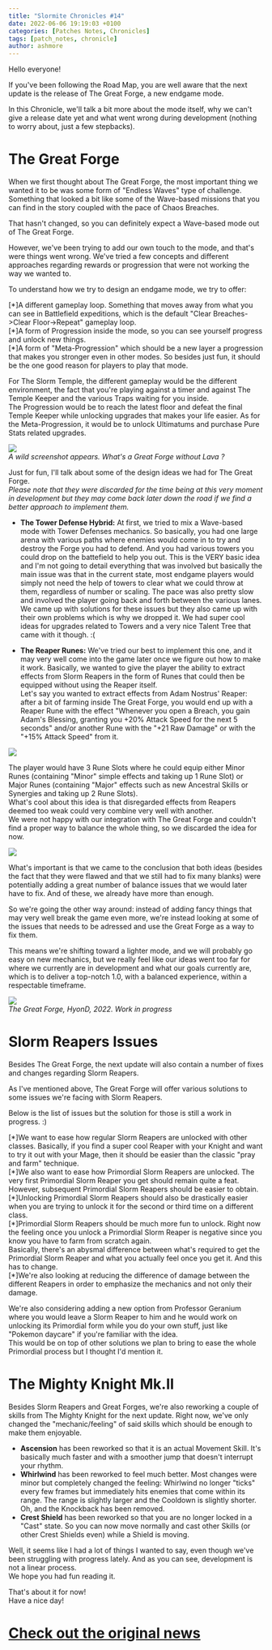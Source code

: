 ```yaml
---
title: "Slormite Chronicles #14"
date: 2022-06-06 19:19:03 +0100
categories: [Patches Notes, Chronicles]
tags: [patch_notes, chronicle]
author: ashmore
---
```

Hello everyone!   
  
If you've been following the Road Map, you are well aware that the next update is the release of The Great Forge, a new endgame mode.  
  
In this Chronicle, we'll talk a bit more about the mode itself, why we can't give a release date yet and what went wrong during development (nothing to worry about, just a few stepbacks).  
  

The Great Forge
===============

  
When we first thought about The Great Forge, the most important thing we wanted it to be was some form of "Endless Waves" type of challenge. Something that looked a bit like some of the Wave-based missions that you can find in the story coupled with the pace of Chaos Breaches.  
  
That hasn't changed, so you can definitely expect a Wave-based mode out of The Great Forge.  
  
However, we've been trying to add our own touch to the mode, and that's were things went wrong. We've tried a few concepts and different approaches regarding rewards or progression that were not working the way we wanted to.  
  
To understand how we try to design an endgame mode, we try to offer:  

[\*]A different gameplay loop. Something that moves away from what you can see in Battlefield expeditions, which is the default "Clear Breaches->Clear Floor->Repeat" gameplay loop.  
[\*]A form of Progression inside the mode, so you can see yourself progress and unlock new things.  
[\*]A form of "Meta-Progression" which should be a new layer a progression that makes you stronger even in other modes. So besides just fun, it should be the one good reason for players to play that mode.  

  
  
For The Slorm Temple, the different gameplay would be the different environment, the fact that you're playing against a timer and against The Temple Keeper and the various Traps waiting for you inside.  
The Progression would be to reach the latest floor and defeat the final Temple Keeper while unlocking upgrades that makes your life easier. As for the Meta-Progression, it would be to unlock Ultimatums and purchase Pure Stats related upgrades.  
  
![](/assets/patch_notes/1df5f7c3cd841779fc9616fe797eb5c72c0a6b52)  
*A wild screenshot appears. What's a Great Forge without Lava ?*  
  
Just for fun, I'll talk about some of the design ideas we had for The Great Forge.  
*Please note that they were discarded for the time being at this very moment in development but they may come back later down the road if we find a better approach to implement them.*  
  
- **The Tower Defense Hybrid:** At first, we tried to mix a Wave-based mode with Tower Defenses mechanics. So basically, you had one large arena with various paths where enemies would come in to try and destroy the Forge you had to defend. And you had various towers you could drop on the battefield to help you out. This is the VERY basic idea and I'm not going to detail everything that was involved but basically the main issue was that in the current state, most endgame players would simply not need the help of towers to clear what we could throw at them, regardless of number or scaling. The pace was also pretty slow and involved the player going back and forth between the various lanes. We came up with solutions for these issues but they also came up with their own problems which is why we dropped it. We had super cool ideas for upgrades related to Towers and a very nice Talent Tree that came with it though. :(  
  
- **The Reaper Runes:** We've tried our best to implement this one, and it may very well come into the game later once we figure out how to make it work. Basically, we wanted to give the player the ability to extract effects from Slorm Reapers in the form of Runes that could then be equipped without using the Reaper itself.  
Let's say you wanted to extract effects from Adam Nostrus' Reaper: after a bit of farming inside The Great Forge, you would end up with a Reaper Rune with the effect "Whenever you open a Breach, you gain Adam's Blessing, granting you +20% Attack Speed for the next 5 seconds" and/or another Rune with the "+21 Raw Damage" or with the "+15% Attack Speed" from it.   
  
![](/assets/patch_notes/b78887490b6936e0e04e74f0a77698bad4cf4184)  
  
The player would have 3 Rune Slots where he could equip either Minor Runes (containing "Minor" simple effects and taking up 1 Rune Slot) or Major Runes (containing "Major" effects such as new Ancestral Skills or Synergies and taking up 2 Rune Slots).  
What's cool about this idea is that disregarded effects from Reapers deemed too weak could very combine very well with another.  
We were not happy with our integration with The Great Forge and couldn't find a proper way to balance the whole thing, so we discarded the idea for now.  
  
![](/assets/patch_notes/19c70d743f6c9dcbf24ccf0782ad4cd09844e29a)  
  
What's important is that we came to the conclusion that both ideas (besides the fact that they were flawed and that we still had to fix many blanks) were potentially adding a great number of balance issues that we would later have to fix. And of these, we already have more than enough.  
  
So we're going the other way around: instead of adding fancy things that may very well break the game even more, we're instead looking at some of the issues that needs to be adressed and use the Great Forge as a way to fix them.  
  
This means we're shifting toward a lighter mode, and we will probably go easy on new mechanics, but we really feel like our ideas went too far for where we currently are in development and what our goals currently are, which is to deliver a top-notch 1.0, with a balanced experience, within a respectable timeframe.  
  
![](/assets/patch_notes/c2f95fda3e2540ca31ce68676f39edd434e6a0f8)  
*The Great Forge, HyonD, 2022. Work in progress*  
  

Slorm Reapers Issues
====================

  
Besides The Great Forge, the next update will also contain a number of fixes and changes regarding Slorm Reapers.  
  
As I've mentioned above, The Great Forge will offer various solutions to some issues we're facing with Slorm Reapers.  
  
Below is the list of issues but the solution for those is still a work in progress. :)  
  

[\*]We want to ease how regular Slorm Reapers are unlocked with other classes. Basically, if you find a super cool Reaper with your Knight and want to try it out with your Mage, then it should be easier than the classic "pray and farm" technique.  
[\*]We also want to ease how Primordial Slorm Reapers are unlocked. The very first Primordial Slorm Reaper you get should remain quite a feat. However, subsequent Primordial Slorm Reapers should be easier to obtain.  
[\*]Unlocking Primordial Slorm Reapers should also be drastically easier when you are trying to unlock it for the second or third time on a different class.  
[\*]Primordial Slorm Reapers should be much more fun to unlock. Right now the feeling once you unlock a Primordial Slorm Reaper is negative since you know you have to farm from scratch again.  
Basically, there's an abysmal difference between what's required to get the Primordial Slorm Reaper and what you actually feel once you get it. And this has to change.   
[\*]We're also looking at reducing the difference of damage between the different Reapers in order to emphasize the mechanics and not only their damage.  

  
  
We're also considering adding a new option from Professor Geranium where you would leave a Slorm Reaper to him and he would work on unlocking its Primordial form while you do your own stuff, just like "Pokemon daycare" if you're familiar with the idea.  
This would be on top of other solutions we plan to bring to ease the whole Primordial process but I thought I'd mention it.  
  

The Mighty Knight Mk.II
=======================

  
Besides Slorm Reapers and Great Forges, we're also reworking a couple of skills from The Mighty Knight for the next update. Right now, we've only changed the "mechanic/feeling" of said skills which should be enough to make them enjoyable.  
  

* **Ascension** has been reworked so that it is an actual Movement Skill. It's basically much faster and with a smoother jump that doesn't interrupt your rhythm.
* **Whirlwind** has been reworked to feel much better. Most changes were minor but completely changed the feeling: Whirlwind no longer "ticks" every few frames but immediately hits enemies that come within its range. The range is slightly larger and the Cooldown is slightly shorter. Oh, and the Knockback has been removed.
* **Crest Shield** has been reworked so that you are no longer locked in a "Cast" state. So you can now move normally and cast other Skills (or other Crest Shields even) while a Shield is moving.

  
  
  
Well, it seems like I had a lot of things I wanted to say, even though we've been struggling with progress lately. And as you can see, development is not a linear process.   
We hope you had fun reading it.  
  
That's about it for now!  
Have a nice day!

# <a href="https://steamstore-a.akamaihd.net/news/externalpost/steam_community_announcements/4469272893507765605" target="_blank">Check out the original news</a>
